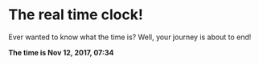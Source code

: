 # The real time clock!

Ever wanted to know what the time is? Well, your journey is about to end!

**The time is Nov 12, 2017, 07:34**